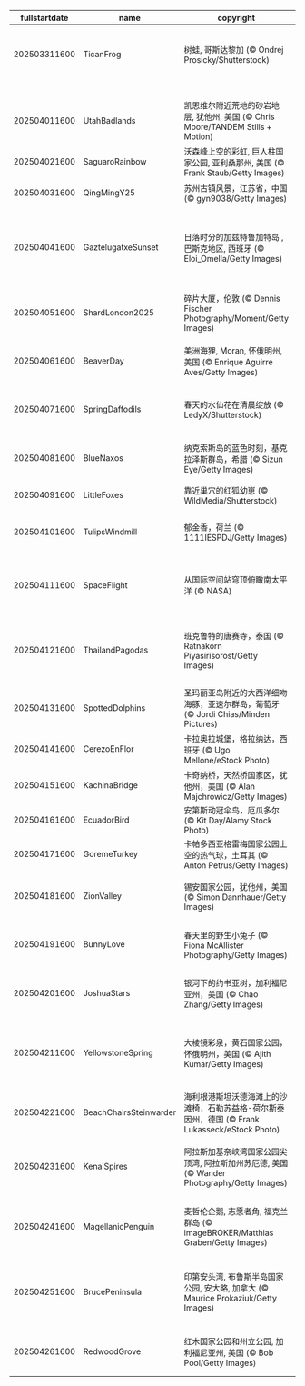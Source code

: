|fullstartdate|name|copyright|title|image|
|--|--|--|--|--|
202503311600|TicanFrog|树蛙, 哥斯达黎加 (© Ondrej Prosicky/Shutterstock)|蹦跳迎接国家青蛙月|![](/zh-CN/2025/04/202503311600TicanFrog.jpg)|
||||![](/zh-CN/2025/04/.jpg)|
202504011600|UtahBadlands|凯恩维尔附近荒地的砂岩地层, 犹他州, 美国 (© Chris Moore/TANDEM Stills + Motion)|时间的波浪|![](/zh-CN/2025/04/202504011600UtahBadlands.jpg)|
202504021600|SaguaroRainbow|沃森峰上空的彩虹, 巨人柱国家公园, 亚利桑那州, 美国 (© Frank Staub/Getty Images)|天空无极限|![](/zh-CN/2025/04/202504021600SaguaroRainbow.jpg)|
202504031600|QingMingY25|苏州古镇风景，江苏省，中国 (© gyn9038/Getty Images)|春和景明|![](/zh-CN/2025/04/202504031600QingMingY25.jpg)|
202504041600|GaztelugatxeSunset|日落时分的加兹特鲁加特岛 , 巴斯克地区, 西班牙 (© Eloi_Omella/Getty Images)|朝圣圣胡安·德·加兹特鲁加特|![](/zh-CN/2025/04/202504041600GaztelugatxeSunset.jpg)|
202504051600|ShardLondon2025|碎片大厦，伦敦 (© Dennis Fischer Photography/Moment/Getty Images)|伦敦最尖锐的地标|![](/zh-CN/2025/04/202504051600ShardLondon2025.jpg)|
202504061600|BeaverDay|美洲海狸, Moran, 怀俄明州, 美国 (© Enrique Aguirre Aves/Getty Images)|你好，海狸！|![](/zh-CN/2025/04/202504061600BeaverDay.jpg)|
202504071600|SpringDaffodils|春天的水仙花在清晨绽放 (© LedyX/Shutterstock)|芬芳清新的春天|![](/zh-CN/2025/04/202504071600SpringDaffodils.jpg)|
202504081600|BlueNaxos|纳克索斯岛的蓝色时刻，基克拉泽斯群岛，希腊 (© Sizun Eye/Getty Images)|在繁星闪耀之前|![](/zh-CN/2025/04/202504081600BlueNaxos.jpg)|
202504091600|LittleFoxes|靠近巢穴的红狐幼崽 (© WildMedia/Shutterstock)|野性本能|![](/zh-CN/2025/04/202504091600LittleFoxes.jpg)|
202504101600|TulipsWindmill|郁金香，荷兰 (© 1111IESPDJ/Getty Images)|盛放的美好时光|![](/zh-CN/2025/04/202504101600TulipsWindmill.jpg)|
202504111600|SpaceFlight|从国际空间站穹顶俯瞰南太平洋 (© NASA)|改变世界的108分钟|![](/zh-CN/2025/04/202504111600SpaceFlight.jpg)|
202504121600|ThailandPagodas|班克鲁特的唐赛寺，泰国 (© Ratnakorn Piyasirisorost/Getty Images)|让我们一起庆祝宋干节！|![](/zh-CN/2025/04/202504121600ThailandPagodas.jpg)|
202504131600|SpottedDolphins|圣玛丽亚岛附近的大西洋细吻海豚，亚速尔群岛，葡萄牙 (© Jordi Chias/Minden Pictures)|追逐开始！|![](/zh-CN/2025/04/202504131600SpottedDolphins.jpg)|
202504141600|CerezoEnFlor|卡拉奥拉城堡，格拉纳达，西班牙 (© Ugo Mellone/eStock Photo)|梦幻城堡！|![](/zh-CN/2025/04/202504141600CerezoEnFlor.jpg)|
202504151600|KachinaBridge|卡奇纳桥，天然桥国家区，犹他州，美国 (© Alan Majchrowicz/Getty Images)|时光通道|![](/zh-CN/2025/04/202504151600KachinaBridge.jpg)|
202504161600|EcuadorBird|安第斯动冠伞鸟，厄瓜多尔 (© Kit Day/Alamy Stock Photo)|双重戏剧|![](/zh-CN/2025/04/202504161600EcuadorBird.jpg)|
202504171600|GoremeTurkey|卡帕多西亚格雷梅国家公园上空的热气球，土耳其 (© Anton Petrus/Getty Images)|纪念历史|![](/zh-CN/2025/04/202504171600GoremeTurkey.jpg)|
202504181600|ZionValley|锡安国家公园，犹他州，美国 (© Simon Dannhauer/Getty Images)|国家公园周开始了|![](/zh-CN/2025/04/202504181600ZionValley.jpg)|
202504191600|BunnyLove|春天里的野生小兔子 (© Fiona McAllister Photography/Getty Images)|复活节兔子要来了|![](/zh-CN/2025/04/202504191600BunnyLove.jpg)|
202504201600|JoshuaStars|银河下的约书亚树，加利福尼亚州，美国 (© Chao Zhang/Getty Images)|银河的魔力之下|![](/zh-CN/2025/04/202504201600JoshuaStars.jpg)|
202504211600|YellowstoneSpring|大棱镜彩泉，黄石国家公园，怀俄明州，美国 (© Ajith Kumar/Getty Images)|我们的能源，我们的星球|![](/zh-CN/2025/04/202504211600YellowstoneSpring.jpg)|
202504221600|BeachChairsSteinwarder|海利根港斯坦沃德海滩上的沙滩椅，石勒苏益格-荷尔斯泰因州，德国 (© Frank Lukasseck/eStock Photo)|波罗的海的魔力|![](/zh-CN/2025/04/202504221600BeachChairsSteinwarder.jpg)|
202504231600|KenaiSpires|阿拉斯加基奈峡湾国家公园尖顶湾, 阿拉斯加州苏厄德, 美国 (© Wander Photography/Getty Images)|崎岖山峰与野性水域|![](/zh-CN/2025/04/202504231600KenaiSpires.jpg)|
202504241600|MagellanicPenguin|麦哲伦企鹅, 志愿者角, 福克兰群岛 (© imageBROKER/Matthias Graben/Getty Images)|身着燕尾服的水手们|![](/zh-CN/2025/04/202504241600MagellanicPenguin.jpg)|
202504251600|BrucePeninsula|印第安头湾, 布鲁斯半岛国家公园, 安大略, 加拿大 (© Maurice Prokaziuk/Getty Images)|悬崖、洞穴与清澈的水域|![](/zh-CN/2025/04/202504251600BrucePeninsula.jpg)|
202504261600|RedwoodGrove|红木国家公园和州立公园, 加利福尼亚州, 美国 (© Bob Pool/Getty Images)|就在这里驻足吧|![](/zh-CN/2025/04/202504261600RedwoodGrove.jpg)|
